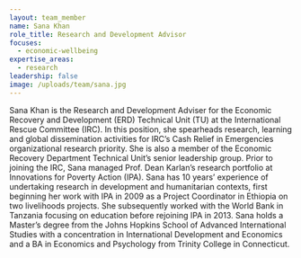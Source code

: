 ```yaml
---
layout: team_member
name: Sana Khan
role_title: Research and Development Advisor
focuses:
  - economic-wellbeing
expertise_areas:
  - research
leadership: false
image: /uploads/team/sana.jpg
---
```


Sana Khan is the Research and Development Adviser for the Economic Recovery and Development (ERD) Technical Unit (TU) at the International Rescue Committee (IRC). In this position, she spearheads research, learning and global dissemination activities for IRC’s Cash Relief in Emergencies organizational research priority. She is also a member of the Economic Recovery Department Technical Unit’s senior leadership group. Prior to joining the IRC, Sana managed Prof. Dean Karlan’s research portfolio at Innovations for Poverty Action (IPA). Sana has 10 years’ experience of undertaking research in development and humanitarian contexts, first beginning her work with IPA in 2009 as a Project Coordinator in Ethiopia on two livelihoods projects. She subsequently worked with the World Bank in Tanzania focusing on education before rejoining IPA in 2013. Sana holds a Master’s degree from the Johns Hopkins School of Advanced International Studies with a concentration in International Development and Economics and a BA in Economics and Psychology from Trinity College in Connecticut.
